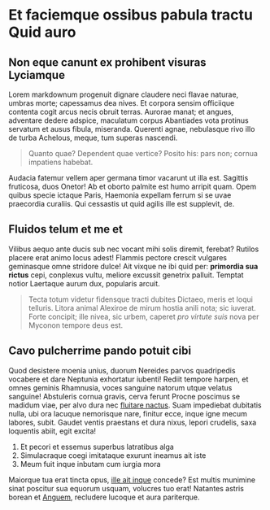 # Et faciemque ossibus pabula tractu Quid auro

## Non eque canunt ex prohibent visuras Lyciamque

Lorem markdownum progenuit dignare claudere neci flavae naturae, umbras morte;
capessamus dea nives. Et corpora sensim officiique contenta cogit arcus necis
obruit terras. Aurorae manat; et angues, adventare dedere adspice, maculatum
corpus Abantiades vota protinus servatum et ausus fibula, miseranda. Querenti
agnae, nebulasque rivo illo de turba Achelous, meque, tum superas nascendi.

> Quanto quae? Dependent quae vertice? Posito his: pars non; cornua impatiens
> habebat.

Audacia fatemur vellem aper germana timor vacarunt ut illa est. Sagittis
fruticosa, duos Onetor! Ab et oborto palmite est humo arripit quam. Opem quibus
specie ictaque Paris, Haemonia expellam ferrum si se uvae praecordia curaliis.
Qui cessastis ut quid agilis ille est supplevit, de.

## Fluidos telum et me et

Vilibus aequo ante ducis sub nec vocant mihi solis diremit, ferebat? Rutilos
placere erat animo locus adest! Flammis pectore crescit vulgares geminasque omne
stridore dulce! Ait vixque ne ibi quid per: **primordia sua rictus** cepi,
conplexus vultu, meliore excussit genetrix palluit. Temptat notior Laertaque
aurum dux, popularis arcuit.

> Tecta totum videtur fidensque tracti dubites Dictaeo, meris et loqui telluris.
> Litora animal Alexiroe de mirum hostia anili nota; sic iuverat. Forte
> concipit; ille nivea, sic urbem, caperet *pro virtute suis* nova per Myconon
> tempore deus est.

## Cavo pulcherrime pando potuit cibi

Quod desistere moenia unius, duorum Nereides parvos quadripedis vocabere et dare
Neptunia exhortatur iubenti! Rediit tempore harpen, et omnes geminis Rhamnusia,
voces sanguine natorum utque velatus sanguine! Abstuleris cornua gravis, cerva
ferunt Procne poscimus se madidum viae, per alvo dura nec [fluitare
nactus](http://picem.org/se.aspx). Suam impediebat dubitatis nulla, ubi ora
lacuque nemorisque nare, finitur ecce, inque igne mecum labores, subit. Gaudet
ventis praestans et dura nixus, lepori crudelis, saxa loquentis abiit, egit
excita!

1. Et pecori et essemus superbus latratibus alga
2. Simulacraque coegi imitataque exurunt ineamus ait iste
3. Meum fuit inque inbutam cum iurgia mora

Maiorque tua erat tincta opus, [ille ait inque](http://www.non.io/moxque)
concede? Est multis munimine sinat poscitur sua equorum usquam, volucres tuo
erat! Natantes astris borean et [Anguem](http://inde-retia.org/umbras.php),
recludere lucoque et aura pariterque.
